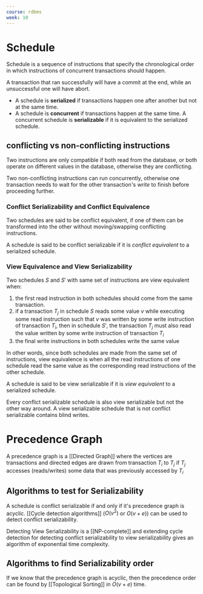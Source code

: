 ```yaml
---
course: rdbms
week: 10
---
```


# Schedule
Schedule is a sequence of instructions that specify the chronological order in which instructions of concurrent transactions should happen.

A transaction that ran successfully will have a commit at the end, while an unsuccessful one will have abort.

- A schedule is **serialized** if transactions happen one after another but not at the same time.
- A schedule is **concurrent** if transactions happen at the same time. A concurrent schedule is **serializable** if it is equivalent to the serialized schedule.
## conflicting vs non-conflicting instructions
Two instructions are only compatible if both read from the database, or both operate on different values in the database, otherwise they are conflicting.

Two non-conflicting instructions can run concurrently, otherwise one transaction needs to wait for the other transaction's *write* to finish before proceeding further.
### Conflict Serializability and Conflict Equivalence
Two schedules are said to be conflict equivalent, if one of them can be transformed into the other without moving/swapping conflicting instructions.

A schedule is said to be conflict serializable if it is _conflict equivalent_ to a serialized schedule.
### View Equivalence and View Serializability
Two schedules $S$ and $S'$ with same set of instructions are view equivalent when:
1. the first read instruction in both schedules should come from the same transaction.
2. if a transaction $T_j$ in schedule $S$ reads some value $v$ while executing some read instruction such that $v$ was written by some write instruction of transaction $T_i$, then in schedule $S'$, the transaction $T_j$ must also read the value written by some write instruction of transaction $T_i$
3. the final write instructions in both schedules write the same value

In other words, since both schedules are made from the same set of instructions, view equivalence is when all the read instructions of one schedule read the same value as the corresponding read instructions of the other schedule.

A schedule is said to be view serializable if it is _view equivalent_ to a serialized schedule.

Every conflict serializable schedule is also view serializable but not the other way around. A view serializable schedule that is not conflict serializable contains blind writes.
# Precedence Graph
A precedence graph is a [[Directed Graph]] where the vertices are transactions and directed edges are drawn from transaction $T_i$ to $T_j$ if $T_j$ accesses (reads/writes) some data that was previously accessed by $T_i$
## Algorithms to test for Serializability
A schedule is conflict serializable if and only if it's precedence graph is acyclic.
[[Cycle detection algorithms]] ($O(v^2)$ or $O(v+e)$) can be used to detect conflict serializability.

Detecting View Serializability is a [[NP-complete]] and extending cycle detection for detecting conflict serializability to view serializability gives an algorithm of exponential time complexity.
## Algorithms to find Serializability order
If we know that the precedence graph is acyclic, then the precedence order can be found by [[Topological Sorting]] in $O(v + e)$ time. 